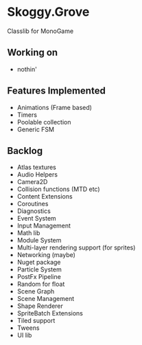 # Skoggy.Grove

Classlib for MonoGame

## Working on

* nothin'

## Features Implemented

* Animations (Frame based)
* Timers
* Poolable collection
* Generic FSM

## Backlog

* Atlas textures
* Audio Helpers
* Camera2D
* Collision functions (MTD etc)
* Content Extensions
* Coroutines
* Diagnostics
* Event System
* Input Management
* Math lib
* Module System
* Multi-layer rendering support (for sprites)
* Networking (maybe)
* Nuget package
* Particle System
* PostFx Pipeline
* Random for float
* Scene Graph
* Scene Management
* Shape Renderer
* SpriteBatch Extensions
* Tiled support
* Tweens
* UI lib
